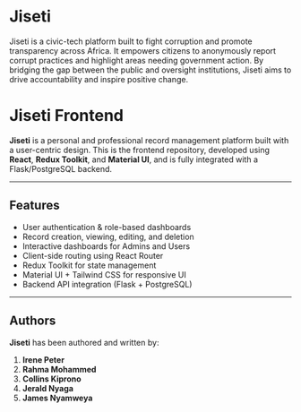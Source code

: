 # Jiseti

Jiseti is a civic-tech platform built to fight corruption and promote transparency across Africa. It empowers citizens to anonymously report corrupt practices and highlight areas needing government action. By bridging the gap between the public and oversight institutions, Jiseti aims to drive accountability and inspire positive change.

# Jiseti Frontend

**Jiseti** is a personal and professional record management platform built with a user-centric design. This is the frontend repository, developed using **React**, **Redux Toolkit**, and **Material UI**, and is fully integrated with a Flask/PostgreSQL backend.

---

## Features

- User authentication & role-based dashboards
- Record creation, viewing, editing, and deletion
- Interactive dashboards for Admins and Users
- Client-side routing using React Router
- Redux Toolkit for state management
- Material UI + Tailwind CSS for responsive UI
- Backend API integration (Flask + PostgreSQL)

---

## Authors

**Jiseti** has been authored and written by:

1. **Irene Peter**
2. **Rahma Mohammed**
3. **Collins Kiprono**
4. **Jerald Nyaga**
5. **James Nyamweya**